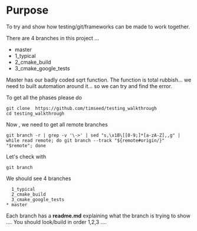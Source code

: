 # Purpose

To try and show how testing/git/frameworks can be made to work together.

There are 4 branches in this project ...

  - master 
  - 1\_typical 
  - 2\_cmake\_build
  - 3\_cmake\_google\_tests


Master has our badly coded sqrt function. The function is total rubbish... we need to built automation around it... so we can try and find the error.

To get all the phases please do 

    git clone  https://github.com/timseed/testing_walkthrough
    cd testing_walkthrough

Now , we need to get all remote branches 

    git branch -r | grep -v '\->' | sed "s,\x1B\[[0-9;]*[a-zA-Z],,g" | while read remote; do git branch --track "${remote#origin/}" "$remote"; done

Let's check with

    git branch 
    
 We should see 4 branches 
 
``` 
  1_typical
  2_cmake_build
  3_cmake_google_tests
* master
```


Each branch has a **readme.md** explaining what the branch is trying to show .... You should look/build in order 1,2,3 .... 
